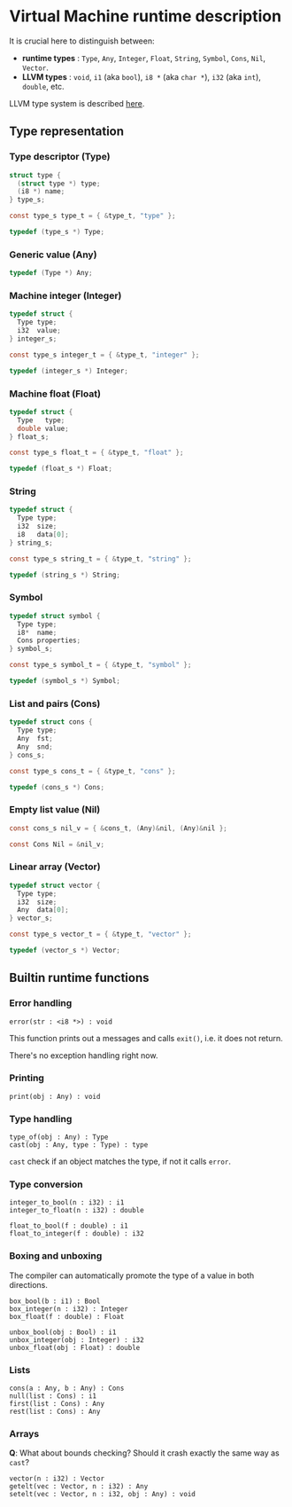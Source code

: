 # Virtual Machine runtime description

It is crucial here to distinguish between:

* **runtime types** : `Type`, `Any`, `Integer`, `Float`, `String`, `Symbol`, `Cons`, `Nil`, `Vector`. 
* **LLVM types** : `void`, `i1` (aka `bool`), `i8 *` (aka `char *`), `i32` (aka `int`), `double`, etc.

LLVM type system is described [here][LLVM types].

[LLVM types]: http://llvm.org/docs/LangRef.html#type-system

## Type representation

### Type descriptor (Type)

```c
struct type {
  (struct type *) type;
  (i8 *) name;
} type_s;

const type_s type_t = { &type_t, "type" };

typedef (type_s *) Type;
```

### Generic value (Any)

```c
typedef (Type *) Any;
```

### Machine integer (Integer)

```c
typedef struct {
  Type type;
  i32  value;
} integer_s;

const type_s integer_t = { &type_t, "integer" };

typedef (integer_s *) Integer;
```

### Machine float (Float)

```c
typedef struct {
  Type   type;
  double value;
} float_s;

const type_s float_t = { &type_t, "float" };

typedef (float_s *) Float;
```

### String

```c
typedef struct {
  Type type;
  i32  size;
  i8   data[0];
} string_s;

const type_s string_t = { &type_t, "string" };

typedef (string_s *) String;
```

### Symbol

```c
typedef struct symbol {
  Type type;
  i8*  name;
  Cons properties;
} symbol_s;

const type_s symbol_t = { &type_t, "symbol" };

typedef (symbol_s *) Symbol;
```


### List and pairs (Cons)

```c
typedef struct cons {
  Type type;
  Any  fst;
  Any  snd;
} cons_s;

const type_s cons_t = { &type_t, "cons" };

typedef (cons_s *) Cons;
```

### Empty list value (Nil)

```c
const cons_s nil_v = { &cons_t, (Any)&nil, (Any)&nil };

const Cons Nil = &nil_v;
```

### Linear array (Vector)

```c
typedef struct vector {
  Type type;
  i32  size;
  Any  data[0];
} vector_s;

const type_s vector_t = { &type_t, "vector" };

typedef (vector_s *) Vector;
```

## Builtin runtime functions

### Error handling

```
error(str : <i8 *>) : void
```

This function prints out a messages and calls `exit()`, i.e. it does not return.

There's no exception handling right now.

### Printing

```
print(obj : Any) : void
```

### Type handling

```
type_of(obj : Any) : Type
cast(obj : Any, type : Type) : type
```

`cast` check if an object matches the type, if not it calls `error`.

### Type conversion

```	
integer_to_bool(n : i32) : i1
integer_to_float(n : i32) : double
```

```
float_to_bool(f : double) : i1
float_to_integer(f : double) : i32
```

### Boxing and unboxing

The compiler can automatically promote the type of a value in both directions.

```
box_bool(b : i1) : Bool
box_integer(n : i32) : Integer 
box_float(f : double) : Float
```

```
unbox_bool(obj : Bool) : i1
unbox_integer(obj : Integer) : i32
unbox_float(obj : Float) : double
```

### Lists

```
cons(a : Any, b : Any) : Cons
null(list : Cons) : i1
first(list : Cons) : Any
rest(list : Cons) : Any
```

### Arrays

**Q**: What about bounds checking? Should it crash exactly the same way as `cast`?

```
vector(n : i32) : Vector
getelt(vec : Vector, n : i32) : Any
setelt(vec : Vector, n : i32, obj : Any) : void
```
